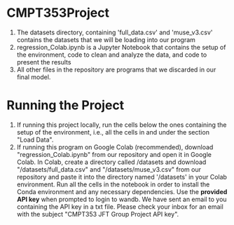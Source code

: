 # CMPT353Project


1. The datasets directory, containing 'full_data.csv' and 'muse_v3.csv' contains the datasets that we will be loading into our program
2. regression_Colab.ipynb is a Jupyter Notebook that contains the setup of the environment, code to clean and analyze the data, and code to present the results
3. All other files in the repository are programs that we discarded in our final model.

# Running the Project
1. If running this project locally, run the cells below the ones containing the setup of the environment, i.e., all the cells in and under the section "Load Data".
2. If running this program on Google Colab (recommended), download "regression_Colab.ipynb" from our repository and open it in Google Colab. In Colab, create a directory called /datasets and download "/datasets/full_data.csv" and "/datasets/muse_v3.csv" from our repository and paste it into the directory named '/datasets' in your Colab environment. Run all the cells in the notebook in order to install the Conda environment and any necessary dependencies. Use the **provided API key** when prompted to login to wandb. We have sent an email to you containing the API key in a txt file. Please check your inbox for an email with the subject "CMPT353 JFT Group Project API key". 
